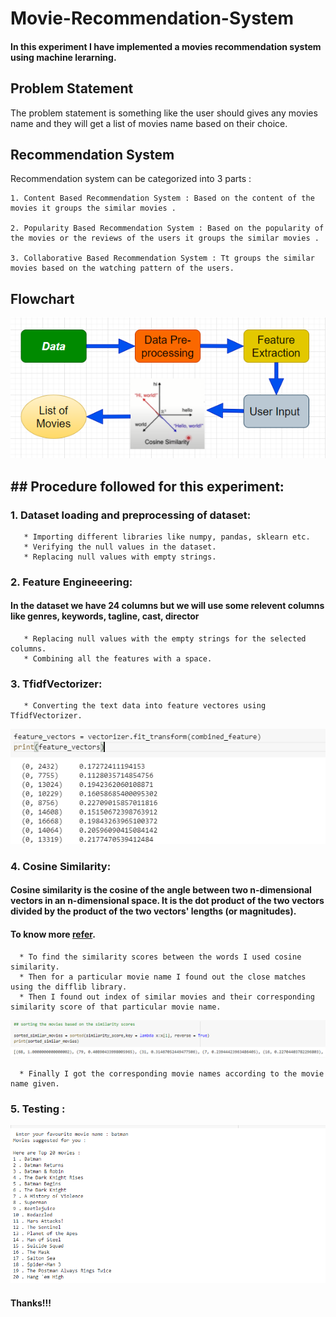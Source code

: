 # Movie-Recommendation-System

#### In this experiment I have implemented a movies recommendation system using machine lerarning.

## Problem Statement 

  The problem statement is something like the user should gives any movies name and they will get a list of movies name based on their choice.
  
## Recommendation System 
    
   Recommendation system can be categorized into 3 parts :
    
    1. Content Based Recommendation System : Based on the content of the movies it groups the similar movies .
    
    2. Popularity Based Recommendation System : Based on the popularity of the movies or the reviews of the users it groups the similar movies .
    
    3. Collaborative Based Recommendation System : Tt groups the similar movies based on the watching pattern of the users.
    
## Flowchart 

![alt text](src/1.PNG)

##  ## Procedure followed for this experiment:
    
### 1. Dataset loading and preprocessing of dataset:

       * Importing different libraries like numpy, pandas, sklearn etc.
       * Verifying the null values in the dataset.
       * Replacing null values with empty strings.
       
### 2. Feature Engineeering: 

  #### In the dataset we have 24 columns but we will use some relevent columns like genres, keywords, tagline, cast, director
  
       * Replacing null values with the empty strings for the selected columns.
       * Combining all the features with a space.
### 3. TfidfVectorizer:
       
       * Converting the text data into feature vectores using TfidfVectorizer.
       
   ![alt text](src/2.PNG)
   
### 4. Cosine Similarity: 

   #### Cosine similarity is the cosine of the angle between two n-dimensional vectors in an n-dimensional space. It is the dot product of the two vectors divided by the product of the two vectors' lengths (or magnitudes).
   #### To know more [refer](https://en.wikipedia.org/wiki/Cosine_similarity).
   
      * To find the similarity scores between the words I used cosine similarity.
      * Then for a particular movie name I found out the close matches using the difflib library.
      * Then I found out index of similar movies and their corresponding similarity score of that particular movie name.
      
   ![alt text](src/3.PNG)
   
      * Finally I got the corresponding movie names according to the movie name given.
      

 ### 5. Testing : 
 
   ![alt text](src/4.PNG)
   
   
   
#### Thanks!!!
    

